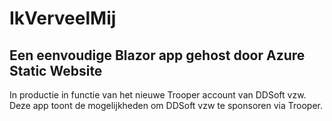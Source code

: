 # IkVerveelMij
## Een eenvoudige Blazor app gehost door Azure Static Website
In productie in functie van het nieuwe Trooper account van DDSoft vzw.
Deze app toont de mogelijkheden om DDSoft vzw te sponsoren via Trooper.
